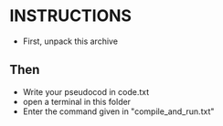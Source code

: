 # INSTRUCTIONS

- First, unpack this archive

## Then

- Write your pseudocod in code.txt
- open a terminal in this folder
- Enter the command given in "compile_and_run.txt"
